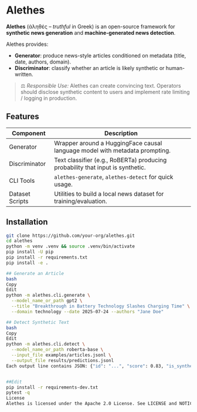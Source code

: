 # Alethes

**Alethes** (ἀληθές – *truthful* in Greek) is an open-source framework for **synthetic news generation** and **machine-generated news detection**.

Alethes provides:
- **Generator**: produce news-style articles conditioned on metadata (title, date, authors, domain).
- **Discriminator**: classify whether an article is likely synthetic or human-written.

> ⚖️ *Responsible Use:* Alethes can create convincing text. Operators should disclose synthetic content to users and implement rate limiting / logging in production.

## Features

| Component | Description |
|-----------|-------------|
| Generator | Wrapper around a HuggingFace causal language model with metadata prompting. |
| Discriminator | Text classifier (e.g., RoBERTa) producing probability that input is synthetic. |
| CLI Tools | `alethes-generate`, `alethes-detect` for quick usage. |
| Dataset Scripts | Utilities to build a local news dataset for training/evaluation. |

## Installation
```bash
git clone https://github.com/your-org/alethes.git
cd alethes
python -m venv .venv && source .venv/bin/activate
pip install -U pip
pip install -r requirements.txt
pip install -e .

## Generate an Article
bash
Copy
Edit
python -m alethes.cli.generate \
  --model_name_or_path gpt2 \
  --title "Breakthrough in Battery Technology Slashes Charging Time" \
  --domain technology --date 2025-07-24 --authors "Jane Doe"

## Detect Synthetic Text
bash
Copy
Edit
python -m alethes.cli.detect \
  --model_name_or_path roberta-base \
  --input_file examples/articles.jsonl \
  --output_file results/predictions.jsonl
Each output line contains JSON: {"id": "...", "score": 0.83, "is_synthetic": true}.


##Edit
pip install -r requirements-dev.txt
pytest -q
License
Alethes is licensed under the Apache 2.0 License. See LICENSE and NOTICE for details.
